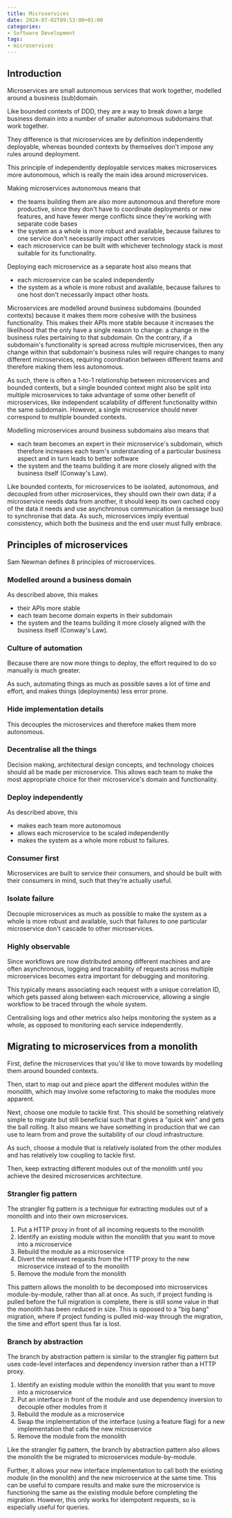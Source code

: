 ```yaml
---
title: Microservices
date: 2024-07-02T09:53:00+01:00
categories:
- Software Development
tags:
- microservices
---
```


## Introduction

Microservices are small autonomous services that work together, modelled around a business (sub)domain.

Like bounded contexts of DDD, they are a way to break down a large business domain into a number of smaller autonomous subdomains that work together.

They difference is that microservices are by definition independently deployable, whereas bounded contexts by themselves don't impose any rules around deployment.

This principle of independently deployable services makes microservices more autonomous, which is really the main idea around microservices.

Making microservices autonomous means that

* the teams building them are also more autonomous and therefore more productive, since they don't have to coordinate deployments or new features, and have fewer merge conflicts since they're working with separate code bases
* the system as a whole is more robust and available, because failures to one service don't necessarily impact other services
* each microservice can be built with whichever technology stack is most suitable for its functionality.

Deploying each microservice as a separate host also means that

* each microservice can be scaled independently
* the system as a whole is more robust and available, because failures to one host don't necessarily impact other hosts.

Microservices are modelled around business subdomains (bounded contexts) because it makes them more cohesive with the business functionality. This makes their APIs more stable because it increases the likelihood that the only have a single reason to change: a change in the business rules pertaining to that subdomain. On the contrary, if a subdomain's functionality is spread across multiple microservices, then any change within that subdomain's business rules will require changes to many different microservices, requiring coordination between different teams and therefore making them less autonomous.

As such, there is often a 1-to-1 relationship between microservices and bounded contexts, but a single bounded context might also be split into multiple microservices to take advantage of some other benefit of microservices, like independent scalability of different functionality within the same subdomain. However, a single microservice should never correspond to multiple bounded contexts.

Modelling microservices around business subdomains also means that

* each team becomes an expert in their microservice's subdomain, which therefore increases each team's understanding of a particular business aspect and in turn leads to better software
* the system and the teams building it are more closely aligned with the business itself (Conway's Law).

Like bounded contexts, for microservices to be isolated, autonomous, and decoupled from other microservices, they should own their own data; if a microservice needs data from another, it should keep its own cached copy of the data it needs and use asynchronous communication (a message bus) to synchronise that data. As such, microservices imply eventual consistency, which both the business and the end user must fully embrace.

## Principles of microservices

Sam Newman defines 8 principles of microservices.

### Modelled around a business domain

As described above, this makes

* their APIs more stable
* each team become domain experts in their subdomain
* the system and the teams building it more closely aligned with the business itself (Conway's Law).

### Culture of automation

Because there are now more things to deploy, the effort required to do so manually is much greater.

As such, automating things as much as possible saves a lot of time and effort, and makes things (deployments) less error prone.

### Hide implementation details

This decouples the microservices and therefore makes them more autonomous.

### Decentralise all the things

Decision making, architectural design concepts, and technology choices should all be made per microservice. This allows each team to make the most appropriate choice for their microservice's domain and functionality.

### Deploy independently

As described above, this

* makes each team more autonomous
* allows each microservice to be scaled independently
* makes the system as a whole more robust to failures.

### Consumer first

Microservices are built to service their consumers, and should be built with their consumers in mind, such that they're actually useful.

### Isolate failure

Decouple microservices as much as possible to make the system as a whole is more robust and available, such that failures to one particular microservice don't cascade to other microservices.

### Highly observable

Since workflows are now distributed among different machines and are often asynchronous, logging and traceability of requests across multiple microservices becomes extra important for debugging and monitoring.

This typically means associating each request with a unique correlation ID, which gets passed along between each microservice, allowing a single workflow to be traced through the whole system.

Centralising logs and other metrics also helps monitoring the system as a whole, as opposed to monitoring each service independently.

## Migrating to microservices from a monolith

First, define the microservices that you'd like to move towards by modelling them around bounded contexts.

Then, start to map out and piece apart the different modules within the monolith, which may involve some refactoring to make the modules more apparent.

Next, choose one module to tackle first. This should be something relatively simple to migrate but still beneficial such that it gives a "quick win" and gets the ball rolling. It also means we have something in production that we can use to learn from and prove the suitability of our cloud infrastructure.

As such, choose a module that is relatively isolated from the other modules and has relatively low coupling to tackle first.

Then, keep extracting different modules out of the monolith until you achieve the desired microservices architecture.

### Strangler fig pattern

The strangler fig pattern is a technique for extracting modules out of a monolith and into their own microservices.

1. Put a HTTP proxy in front of all incoming requests to the monolith
1. Identify an existing module within the monolith that you want to move into a microservice
1. Rebuild the module as a microservice
1. Divert the relevant requests from the HTTP proxy to the new microservice instead of to the monolith
1. Remove the module from the monolith

This pattern allows the monolith to be decomposed into microservices module-by-module, rather than all at once. As such, if project funding is pulled before the full migration is complete, there is still some value in that the monolith has been reduced in size. This is opposed to a "big bang" migration, where if project funding is pulled mid-way through the migration, the time and effort spent thus far is lost.

### Branch by abstraction

The branch by abstraction pattern is similar to the strangler fig pattern but uses code-level interfaces and dependency inversion rather than a HTTP proxy.

1. Identify an existing module within the monolith that you want to move into a microservice
1. Put an interface in front of the module and use dependency inversion to decouple other modules from it
1. Rebuild the module as a microservice
1. Swap the implementation of the interface (using a feature flag) for a new implementation that calls the new microservice
1. Remove the module from the monolith

Like the strangler fig pattern, the branch by abstraction pattern also allows the monolith the be migrated to microservices module-by-module.

Further, it allows your new interface implementation to call both the existing module (in the monolith) and the new microservice at the same time. This can be useful to compare results and make sure the microservice is functioning the same as the existing module before completing the migration. However, this only works for idempotent requests, so is especially useful for queries.
